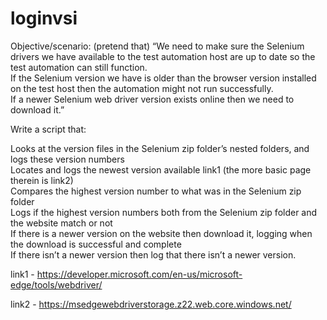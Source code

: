 # loginvsi

Objective/scenario: (pretend that) “We need to make sure the Selenium drivers we have available to the test automation host are up to date so the test automation can still function.<br />
If the Selenium version we have is older than the browser version installed on the test host then the automation might not run successfully.<br />
If a newer Selenium web driver version exists online then we need to download it.”<br />

Write a script that:<br />

Looks at the version files in the Selenium zip folder’s nested folders, and logs these version numbers<br />
Locates and logs the newest version available link1 (the more basic page therein is link2)<br />
Compares the highest version number to what was in the Selenium zip folder<br />
Logs if the highest version numbers both from the Selenium zip folder and the website match or not<br />
If there is a newer version on the  website then download it, logging when the download is successful and complete<br />
If there isn’t a newer version then log that there isn’t a newer version.<br />


link1 - https://developer.microsoft.com/en-us/microsoft-edge/tools/webdriver/

link2 - https://msedgewebdriverstorage.z22.web.core.windows.net/